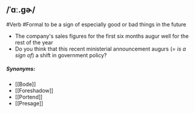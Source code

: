## /ˈɑː.ɡɚ/ 
#Verb #Formal
to be a sign of especially good or bad things in the future

- The company's sales figures for the first six months augur well for the rest of the year
- Do you think that this recent ministerial announcement augurs (*= is a sign of*) a shift in government policy?

##### Synonyms:
- [[Bode]]
- [[Foreshadow]]
- [[Portend]]
- [[Presage]]
